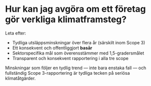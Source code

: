 # Hur kan jag avgöra om ett företag gör verkliga klimatframsteg?

Leta efter:

- Tydliga utsläppsminskningar över flera år (särskilt inom Scope 3)
- Ett konsekvent och offentliggjort **basår**
- Sektorspecifika mål som överensstämmer med 1,5-gradersmålet
- Transparent och konsekvent rapportering i alla tre scope

Minskningar som följer en tydlig trend — inte bara enstaka fall — och fullständig Scope 3-rapportering är tydliga tecken på seriösa klimatåtgärder.

